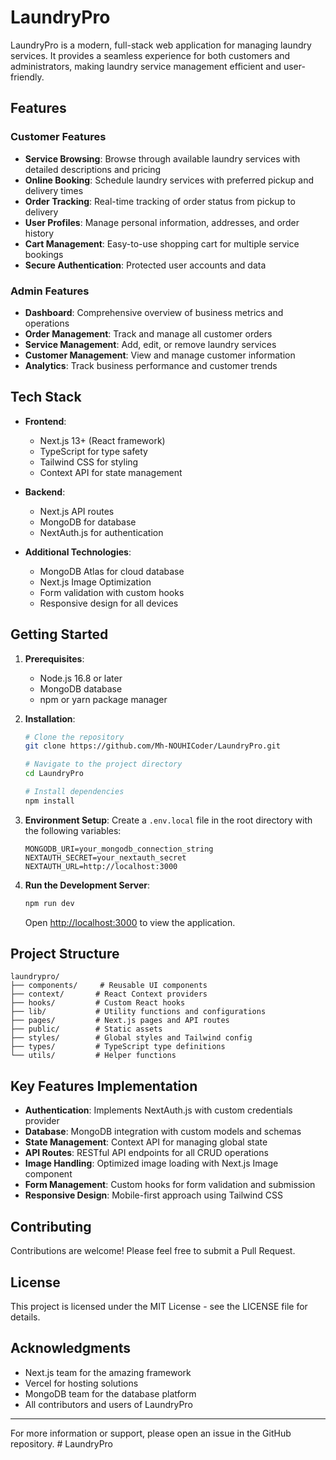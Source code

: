 # LaundryPro

LaundryPro is a modern, full-stack web application for managing laundry services. It provides a seamless experience for both customers and administrators, making laundry service management efficient and user-friendly.

## Features

### Customer Features
- **Service Browsing**: Browse through available laundry services with detailed descriptions and pricing
- **Online Booking**: Schedule laundry services with preferred pickup and delivery times
- **Order Tracking**: Real-time tracking of order status from pickup to delivery
- **User Profiles**: Manage personal information, addresses, and order history
- **Cart Management**: Easy-to-use shopping cart for multiple service bookings
- **Secure Authentication**: Protected user accounts and data

### Admin Features
- **Dashboard**: Comprehensive overview of business metrics and operations
- **Order Management**: Track and manage all customer orders
- **Service Management**: Add, edit, or remove laundry services
- **Customer Management**: View and manage customer information
- **Analytics**: Track business performance and customer trends

## Tech Stack

- **Frontend**:
  - Next.js 13+ (React framework)
  - TypeScript for type safety
  - Tailwind CSS for styling
  - Context API for state management

- **Backend**:
  - Next.js API routes
  - MongoDB for database
  - NextAuth.js for authentication

- **Additional Technologies**:
  - MongoDB Atlas for cloud database
  - Next.js Image Optimization
  - Form validation with custom hooks
  - Responsive design for all devices

## Getting Started

1. **Prerequisites**:
   - Node.js 16.8 or later
   - MongoDB database
   - npm or yarn package manager

2. **Installation**:
   ```bash
   # Clone the repository
   git clone https://github.com/Mh-NOUHICoder/LaundryPro.git

   # Navigate to the project directory
   cd LaundryPro

   # Install dependencies
   npm install
   ```

3. **Environment Setup**:
   Create a `.env.local` file in the root directory with the following variables:
   ```
   MONGODB_URI=your_mongodb_connection_string
   NEXTAUTH_SECRET=your_nextauth_secret
   NEXTAUTH_URL=http://localhost:3000
   ```

4. **Run the Development Server**:
   ```bash
   npm run dev
   ```
   Open [http://localhost:3000](http://localhost:3000) to view the application.

## Project Structure

```
laundrypro/
├── components/     # Reusable UI components
├── context/       # React Context providers
├── hooks/         # Custom React hooks
├── lib/           # Utility functions and configurations
├── pages/         # Next.js pages and API routes
├── public/        # Static assets
├── styles/        # Global styles and Tailwind config
├── types/         # TypeScript type definitions
└── utils/         # Helper functions
```

## Key Features Implementation

- **Authentication**: Implements NextAuth.js with custom credentials provider
- **Database**: MongoDB integration with custom models and schemas
- **State Management**: Context API for managing global state
- **API Routes**: RESTful API endpoints for all CRUD operations
- **Image Handling**: Optimized image loading with Next.js Image component
- **Form Management**: Custom hooks for form validation and submission
- **Responsive Design**: Mobile-first approach using Tailwind CSS

## Contributing

Contributions are welcome! Please feel free to submit a Pull Request.

## License

This project is licensed under the MIT License - see the LICENSE file for details.

## Acknowledgments

- Next.js team for the amazing framework
- Vercel for hosting solutions
- MongoDB team for the database platform
- All contributors and users of LaundryPro

---

For more information or support, please open an issue in the GitHub repository.
#   L a u n d r y P r o 
 
 